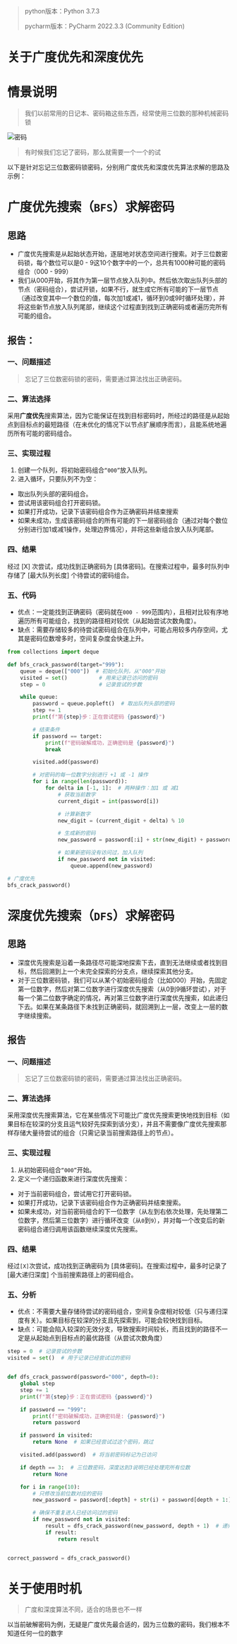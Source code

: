 >python版本：Python 3.7.3
> 
>pycharm版本：PyCharm 2022.3.3 (Community Edition)


# 关于广度优先和深度优先

# 情景说明

> 我们以前常用的日记本、密码箱这些东西，经常使用三位数的那种机械密码锁

![密码](https://raw.gitmirror.com/ByteQuestor/picture/main/pythonLearn/BFSDFS/passwd.png)

> 有时候我们忘记了密码，那么就需要一个一个的试

以下是针对忘记三位数密码锁密码，分别用广度优先和深度优先算法求解的思路及示例：

#  广度优先搜索（`BFS`）求解密码

## 思路

- 广度优先搜索是从起始状态开始，逐层地对状态空间进行搜索。对于三位数密码锁，每个数位可以是0 - 9这10个数字中的一个，总共有1000种可能的密码组合（000 - 999）
- 我们从000开始，将其作为第一层节点放入队列中。然后依次取出队列头部的节点（密码组合），尝试开锁，如果不行，就生成它所有可能的下一层节点（通过改变其中一个数位的值，每次加1或减1，循环到0或9时循环处理），并将这些新节点放入队列尾部，继续这个过程直到找到正确密码或者遍历完所有可能的组合。

## 报告：

### 一、问题描述

> 忘记了三位数密码锁的密码，需要通过算法找出正确密码。

### 二、算法选择
采用**广度优先**搜索算法，因为它能保证在找到目标密码时，所经过的路径是从起始点到目标点的最短路径（在未优化的情况下以节点扩展顺序而言），且能系统地遍历所有可能的密码组合。

### 三、实现过程

1. 创建一个队列，将初始密码组合`“000”`放入队列。
2. 进入循环，只要队列不为空：

- 取出队列头部的密码组合。
- 尝试用该密码组合打开密码锁。
- 如果打开成功，记录下该密码组合作为正确密码并结束搜索
- 如果未成功，生成该密码组合的所有可能的下一层密码组合（通过对每个数位分别进行加1或减1操作，处理边界情况），并将这些新组合放入队列尾部。

### 四、结果
经过 [X] 次尝试，成功找到正确密码为 [具体密码]。在搜索过程中，最多时队列中存储了 [最大队列长度] 个待尝试的密码组合。

### 五、代码

- 优点：一定能找到正确密码（密码就在`000 - 999`范围内），且相对比较有序地遍历所有可能组合，找到的路径相对较优（从起始尝试次数角度）。
- 缺点：需要存储较多的待尝试密码组合在队列中，可能占用较多内存空间，尤其是密码位数增多时，空间复杂度会快速上升。

```python
from collections import deque

def bfs_crack_password(target="999"):
    queue = deque(["000"])  # 初始化队列，从"000"开始
    visited = set()          # 用来记录已访问的密码
    step = 0                 # 记录尝试的步数

    while queue:
        password = queue.popleft()  # 取出队列头部的密码
        step += 1
        print(f"第{step}步：正在尝试密码 {password}")

        # 结束条件
        if password == target:
            print(f"密码破解成功，正确密码是 {password}")
            break

        visited.add(password)

        # 对密码的每一位数字分别进行 +1 或 -1 操作
        for i in range(len(password)):
            for delta in [-1, 1]:  # 两种操作：加1 或 减1
                # 获取当前数字
                current_digit = int(password[i])

                # 计算新数字
                new_digit = (current_digit + delta) % 10

                # 生成新的密码
                new_password = password[:i] + str(new_digit) + password[i + 1:]

                # 如果新密码没有访问过，加入队列
                if new_password not in visited:
                    queue.append(new_password)

# 广度优先
bfs_crack_password()

```



# 深度优先搜索（`DFS`）求解密码

## 思路

- 深度优先搜索是沿着一条路径尽可能深地探索下去，直到无法继续或者找到目标，然后回溯到上一个未完全探索的分支点，继续探索其他分支。
- 对于三位数密码锁，我们可以从某个初始密码组合（比如000）开始，先固定第一位数字，然后对第二位数字进行深度优先搜索（从0到9循环尝试），对于每一个第二位数字确定的情况，再对第三位数字进行深度优先搜索，如此递归下去。如果在某条路径下未找到正确密码，就回溯到上一层，改变上一层的数字继续搜索。

## 报告

### 一、问题描述
> 忘记了三位数密码锁的密码，需要通过算法找出正确密码。

### 二、算法选择
采用深度优先搜索算法，它在某些情况下可能比广度优先搜索更快地找到目标（如果目标在较深的分支且运气较好先探索到该分支），并且不需要像广度优先搜索那样存储大量待尝试的组合（只需记录当前搜索路径上的节点）。

### 三、实现过程

1. 从初始密码组合`“000”`开始。
2. 定义一个递归函数来进行深度优先搜索：

- 对于当前密码组合，尝试用它打开密码锁。
- 如果打开成功，记录下该密码组合作为正确密码并结束搜索。
- 如果未成功，对当前密码组合的下一位数字（从左到右依次处理，先处理第二位数字，然后第三位数字）进行循环改变（从`0`到`9`），并对每一个改变后的新密码组合递归调用该函数继续深度优先搜索。

### 四、结果

经过` [X] `次尝试，成功找到正确密码为 [具体密码]。在搜索过程中，最多时记录了 [最大递归深度] 个当前搜索路径上的密码组合。

### 五、分析

- 优点：不需要大量存储待尝试的密码组合，空间复杂度相对较低（只与递归深度有关）。如果目标在较深的分支且先探索到，可能会较快找到目标。
- 缺点：可能会陷入较深的无效分支，导致搜索时间较长，而且找到的路径不一定是从起始点到目标点的最优路径（从尝试次数角度）

```python
step = 0  # 记录尝试的步数
visited = set()  # 用于记录已经尝试过的密码


def dfs_crack_password(password="000", depth=0):
    global step
    step += 1
    print(f"第{step}步：正在尝试密码 {password}")

    if password == "999":
        print(f"密码破解成功，正确密码是: {password}")
        return password

    if password in visited:
        return None  # 如果已经尝试过这个密码，跳过

    visited.add(password)  # 将当前密码标记为已访问

    if depth == 3:  # 三位数密码，深度达到3说明已经处理完所有位数
        return None

    for i in range(10):
        # 只修改当前位数对应的密码
        new_password = password[:depth] + str(i) + password[depth + 1:]

        # 确保不重复进入已经访问过的密码
        if new_password not in visited:
            result = dfs_crack_password(new_password, depth + 1)  # 递归调用，深入下一位数进行尝试
            if result:
                return result


correct_password = dfs_crack_password()

```

# 关于使用时机

> 广度和深度算法不同，适合的场景也不一样

以当前破解密码为例，无疑是广度优先最合适的，因为三位数的密码，我们根本不知道任何一位的数字



